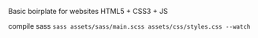 Basic boirplate for websites HTML5 + CSS3 + JS

compile sass ``sass assets/sass/main.scss assets/css/styles.css --watch``
